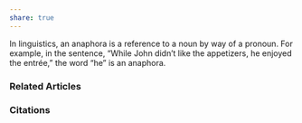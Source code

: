 ```yaml
---
share: true
---
```


In linguistics, an anaphora is a reference to a noun by way of a pronoun. For example, in the sentence, “While John didn’t like the appetizers, he enjoyed the entrée,” the word “he” is an anaphora.

### Related Articles

### Citations

